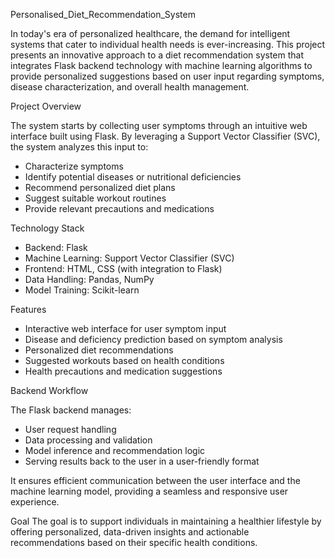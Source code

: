 Personalised_Diet_Recommendation_System

In today's era of personalized healthcare, the demand for intelligent systems that cater to individual health needs is ever-increasing. This project presents an innovative approach to a diet recommendation system that integrates Flask backend technology with machine learning algorithms to provide personalized suggestions based on user input regarding symptoms, disease characterization, and overall health management.

Project Overview

The system starts by collecting user symptoms through an intuitive web interface built using Flask. By leveraging a Support Vector Classifier (SVC), the system analyzes this input to:

- Characterize symptoms  
- Identify potential diseases or nutritional deficiencies  
- Recommend personalized diet plans  
- Suggest suitable workout routines  
- Provide relevant precautions and medications

Technology Stack

- Backend: Flask  
- Machine Learning: Support Vector Classifier (SVC)  
- Frontend: HTML, CSS (with integration to Flask)  
- Data Handling: Pandas, NumPy  
- Model Training: Scikit-learn

Features

- Interactive web interface for user symptom input  
- Disease and deficiency prediction based on symptom analysis  
- Personalized diet recommendations  
- Suggested workouts based on health conditions  
- Health precautions and medication suggestions

Backend Workflow

The Flask backend manages:  
- User request handling  
- Data processing and validation  
- Model inference and recommendation logic  
- Serving results back to the user in a user-friendly format

It ensures efficient communication between the user interface and the machine learning model, providing a seamless and responsive user experience.

Goal
The goal is to support individuals in maintaining a healthier lifestyle by offering personalized, data-driven insights and actionable recommendations based on their specific health conditions.
